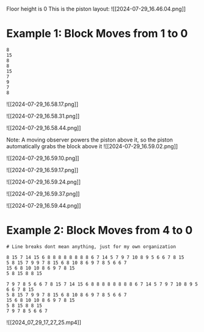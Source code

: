 Floor height is 0
This is the piston layout:
![[2024-07-29_16.46.04.png]]

# Example 1: Block Moves from 1 to 0

```Piston
8
15
8
8
15
7
9
7
8
```

![[2024-07-29_16.58.17.png]]

![[2024-07-29_16.58.31.png]]

![[2024-07-29_16.58.44.png]]

Note: A moving observer powers the piston above it, so the piston automatically grabs the block above it
![[2024-07-29_16.59.02.png]]

![[2024-07-29_16.59.10.png]]

![[2024-07-29_16.59.17.png]]

![[2024-07-29_16.59.24.png]]

![[2024-07-29_16.59.37.png]]

![[2024-07-29_16.59.44.png]]

# Example 2: Block Moves from 4 to 0

```Piston
# Line breaks dont mean anything, just for my own organization

8 15 7 14 15 6 8 8 8 8 8 8 8 8 6 7 14 5 7 9 7 10 8 9 5 6 6 7 8 15
5 8 15 7 9 9 7 8 15 6 8 10 8 6 9 7 8 5 6 6 7
15 6 8 10 10 8 6 9 7 8 15
5 8 15 8 8 15

7 9 7 8 5 6 6 7 8 15 7 14 15 6 8 8 8 8 8 8 8 8 6 7 14 5 7 9 7 10 8 9 5 6 6 7 8 15
5 8 15 7 9 9 7 8 15 6 8 10 8 6 9 7 8 5 6 6 7
15 6 8 10 10 8 6 9 7 8 15
5 8 15 8 8 15
7 9 7 8 5 6 6 7
```
![[2024_07_29_17_27_25.mp4]]
